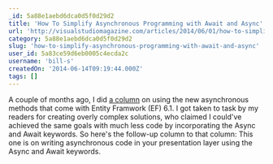 ```yaml
---
_id: 5a88e1aebd6dca0d5f0d29d2
title: 'How To Simplify Asynchronous Programming with Await and Async'
url: 'http://visualstudiomagazine.com/articles/2014/06/01/how-to-simplify-asynchronous-programming.aspx'
category: 5a88e1aebd6dca0d5f0d29d2
slug: 'how-to-simplify-asynchronous-programming-with-await-and-async'
user_id: 5a83ce59d6eb0005c4ecda2c
username: 'bill-s'
createdOn: '2014-06-14T09:19:44.000Z'
tags: []
---
```


A couple of months ago, I did <a href="http://visualstudiomagazine.com/articles/2014/04/01/async-processing.aspx" target="_blank">a column</a> on using the new asynchronous methods that come with Entity Framwork (EF) 6.1. I got taken to task by my readers for creating overly complex solutions, who claimed I could've achieved the same goals with much less code by incorporating the Async and Await keywords. So here's the follow-up column to that column: This one is on writing asynchronous code in your presentation layer using the Async and Await keywords.
